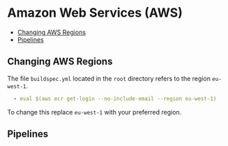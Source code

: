 # Amazon Web Services (AWS)
<!-- TOC -->

  - [Changing AWS Regions](#changing-aws-regions)
  - [Pipelines](#pipelines)

<!-- /TOC -->

## Changing AWS Regions
The file `buildspec.yml` located in the `root` directory refers to the region `eu-west-1`.

```yml
  - eval $(aws ecr get-login --no-include-email --region eu-west-1)
```

To change this replace `eu-west-1` with your preferred region.

## Pipelines
